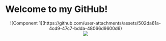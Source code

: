 # Welcome to my GitHub!

<div align="center">
![Component 1](https://github.com/user-attachments/assets/502da61a-4cd9-47c7-bdda-48066d9600d6)
</div>

<div align="center">
<img src="https://github-readme-stats.vercel.app/api?username=Swino4ka&show_icons=true&theme=radical"></img>
</div>
